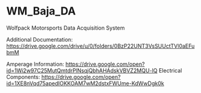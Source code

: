 # WM_Baja_DA
Wolfpack Motorsports Data Acquisition System

Additional Documentation: https://drive.google.com/drive/u/0/folders/0BzP22UNT3VsSUUctTVl0aEFubmM

Amperage Information: https://drive.google.com/open?id=1Wi2w97C25MutQmtdrPlNsqjQbhAHAdskVBVZ2MQU-lQ
Electrical Components: https://drive.google.com/open?id=1XE8nVqd75apedIOKKOAM7wM2dstxFWUme-KdWwDgk0k
